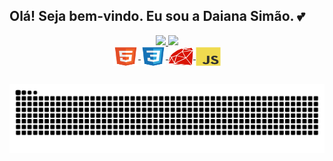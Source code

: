 ## Olá! Seja bem-vindo. Eu sou a Daiana Simão. 💕
<div align="center">
  <a href="https://github.com/DianaSimao">
  <img height="140em" src="https://github-readme-stats.vercel.app/api?username=DianaSimao&show_icons=true&theme=dark&include_all_commits=true&count_private=true"/>
  <img height="140em" src="https://github-readme-stats.vercel.app/api/top-langs/?username=DianaSimao&layout=compact&langs_count=7&theme=dark"/>
  <style="display: inline_block"><br>
  <img align="center" alt="Rafa-HTML" height="30" width="40" src="https://raw.githubusercontent.com/devicons/devicon/master/icons/html5/html5-original.svg">
  <img align="center" alt="Rafa-CSS" height="30" width="40" src="https://raw.githubusercontent.com/devicons/devicon/master/icons/css3/css3-original.svg">
  <img align="center" alt="Rafa-CSS" height="30" width="40" src="https://github.com/devicons/devicon/blob/master/icons/ruby/ruby-plain.svg">        
  <img align="center" alt="Rafa-CSS" height="30" width="40" src="https://github.com/devicons/devicon/blob/master/icons/javascript/javascript-original.svg">
</div>
  
  ##
  ![Snake animation](https://github.com/DianaSimao/DianaSimao/blob/output/github-contribution-grid-snake.svg)
  
